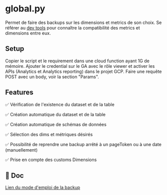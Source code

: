 # global.py
Permet de faire des backups sur les dimensions et metrics de son choix. Se référer au [dev tools](https://ga-dev-tools.web.app/dimensions-metrics-explorer/) pour connaître la compatibilité des metrics et dimensions entre eux.

## Setup 
Copier le script et le requirement dans une cloud function ayant 1G de mémoire. Ajouter le credential sur le GA avec le rôle viewer et activer les APIs (Analytics et Analytics reporting) dans le projet GCP. Faire une requête POST avec un body, voir la section "Params".

## Features

✅ Vérification de l'existence du dataset et de la table

✅ Création automatique du dataset et de la table

✅ Création automatique de schémas de données

✅ Sélection des dims et métriques désirés

✅ Possibilité de reprendre une backup arrêté à un pageToken ou à une date (manuellement)

✅ Prise en compte des customs Dimensions 

## 📄 Doc  

[Lien du mode d'emploi de la backup](https://docs.google.com/document/d/1UHjJxYq0UqEhx2LhYrk-z_lwluGACdBD0sies1K67fU/edit?usp=drive_link)

